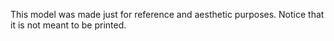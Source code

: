 This model was made just for reference and aesthetic purposes. Notice that it is not meant to be printed.
